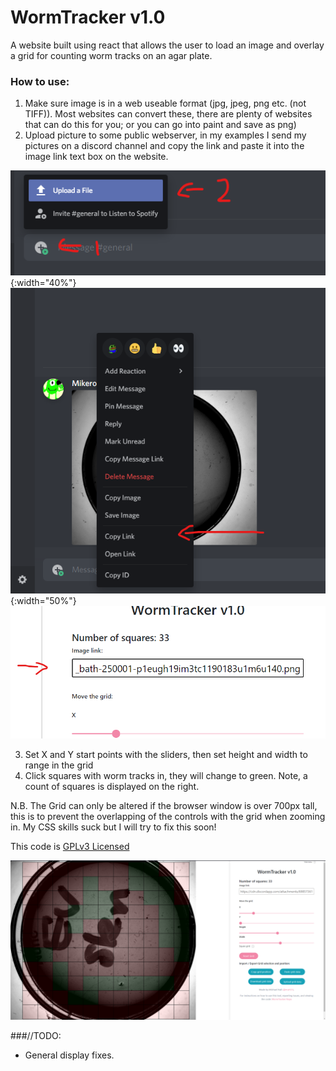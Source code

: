# WormTracker v1.0


A website built using react that allows the user to load an image and overlay a grid for counting worm tracks on an agar plate.

### How to use:

1. Make sure image is in a web useable format (jpg, jpeg, png etc. (not TIFF)). Most websites can convert these, there are plenty of websites that can do this for you; or you can go into paint and save as png)
2. Upload picture to some public webserver, in my examples I send my pictures on a discord channel and copy the link and paste it into the image link text box on the website.

![Discord](/screenshots/2.png){:width="40%"} ![Discord](/screenshots/3.png){:width="50%"} ![Discord](/screenshots/4.png)

3. Set X and Y start points with the sliders, then set height and width to range in the grid
4. Click squares with worm tracks in, they will change to green. Note, a count of squares is displayed on the right.

N.B. The Grid can only be altered if the browser window is over 700px tall, this is to prevent the overlapping of the controls with the grid when zooming in. My CSS skills suck but I will try to fix this soon!

This code is [GPLv3 Licensed](https://github.com/mah51/WormTracker/blob/main/LICENSE)

![Screenshot of website](/screenshots/1.png)

###//TODO:
- General display fixes. 



